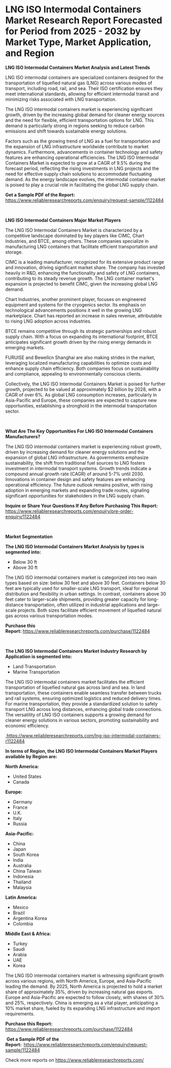<p><h1>LNG ISO Intermodal Containers Market Research Report Forecasted for Period from 2025 -  2032 by Market Type, Market Application, and Region</h1></p><p><strong>LNG ISO Intermodal Containers Market Analysis and Latest Trends</strong></p>
<p><p>LNG ISO intermodal containers are specialized containers designed for the transportation of liquefied natural gas (LNG) across various modes of transport, including road, rail, and sea. Their ISO certification ensures they meet international standards, allowing for efficient intermodal transit and minimizing risks associated with LNG transportation.</p><p>The LNG ISO intermodal containers market is experiencing significant growth, driven by the increasing global demand for cleaner energy sources and the need for flexible, efficient transportation options for LNG. This demand is particularly strong in regions seeking to reduce carbon emissions and shift towards sustainable energy solutions.</p><p>Factors such as the growing trend of LNG as a fuel for transportation and the expansion of LNG infrastructure worldwide contribute to market dynamics. Furthermore, advancements in container technology and safety features are enhancing operational efficiencies. The LNG ISO Intermodal Containers Market is expected to grow at a CAGR of 9.5% during the forecast period, reflecting the rising investments in LNG projects and the need for effective supply chain solutions to accommodate fluctuating demand. As the energy landscape evolves, the intermodal container market is poised to play a crucial role in facilitating the global LNG supply chain.</p></p>
<p><strong>Get a Sample PDF of the Report:&nbsp;</strong> <a href="https://www.reliableresearchreports.com/enquiry/request-sample/1122484?utm_campaign=2413&utm_medium=2&utm_source=Github&utm_content=ia&utm_term=22022025&utm_id=lng-iso-intermodal-containers">https://www.reliableresearchreports.com/enquiry/request-sample/1122484</a></p>
<p>&nbsp;</p>
<p><strong>LNG ISO Intermodal Containers Major Market Players</strong></p>
<p><p>The LNG ISO Intermodal Containers Market is characterized by a competitive landscape dominated by key players like CIMC, Chart Industries, and BTCE, among others. These companies specialize in manufacturing LNG containers that facilitate efficient transportation and storage.</p><p>CIMC is a leading manufacturer, recognized for its extensive product range and innovation, driving significant market share. The company has invested heavily in R&D, enhancing the functionality and safety of LNG containers, contributing to its steady revenue growth. The LNG container market's expansion is projected to benefit CIMC, given the increasing global LNG demand.</p><p>Chart Industries, another prominent player, focuses on engineered equipment and systems for the cryogenics sector. Its emphasis on technological advancements positions it well in the growing LNG marketplace. Chart has reported an increase in sales revenue, attributable to rising LNG adoption across industries.</p><p>BTCE remains competitive through its strategic partnerships and robust supply chain. With a focus on expanding its international footprint, BTCE anticipates significant growth driven by the rising energy demands in emerging markets.</p><p>FURUISE and Bewellcn Shanghai are also making strides in the market, leveraging localized manufacturing capabilities to optimize costs and enhance supply chain efficiency. Both companies focus on sustainability and compliance, appealing to environmentally conscious clients.</p><p>Collectively, the LNG ISO Intermodal Containers Market is poised for further growth, projected to be valued at approximately $2 billion by 2028, with a CAGR of over 6%. As global LNG consumption increases, particularly in Asia-Pacific and Europe, these companies are expected to capture new opportunities, establishing a stronghold in the intermodal transportation sector.</p></p>
<p>&nbsp;</p>
<p><strong>What Are The Key Opportunities For LNG ISO Intermodal Containers Manufacturers?</strong></p>
<p><p>The LNG ISO intermodal containers market is experiencing robust growth, driven by increasing demand for cleaner energy solutions and the expansion of global LNG infrastructure. As governments emphasize sustainability, the shift from traditional fuel sources to LNG fosters investment in intermodal transport systems. Growth trends indicate a compound annual growth rate (CAGR) of around 5-7% until 2030. Innovations in container design and safety features are enhancing operational efficiency. The future outlook remains positive, with rising adoption in emerging markets and expanding trade routes, signaling significant opportunities for stakeholders in the LNG supply chain.</p></p>
<p><strong>Inquire or Share Your Questions If Any Before Purchasing This Report:</strong> <a href="https://www.reliableresearchreports.com/enquiry/pre-order-enquiry/1122484?utm_campaign=2413&utm_medium=2&utm_source=Github&utm_content=ia&utm_term=22022025&utm_id=lng-iso-intermodal-containers">https://www.reliableresearchreports.com/enquiry/pre-order-enquiry/1122484</a></p>
<p>&nbsp;</p>
<p><strong>Market Segmentation</strong></p>
<p><strong>The LNG ISO Intermodal Containers Market Analysis by types is segmented into:</strong></p>
<p><ul><li>Below 30 ft</li><li>Above 30 ft</li></ul></p>
<p><p>The LNG ISO intermodal containers market is categorized into two main types based on size: below 30 feet and above 30 feet. Containers below 30 feet are typically used for smaller-scale LNG transport, ideal for regional distribution and flexibility in urban settings. In contrast, containers above 30 feet cater to larger-scale shipments, providing greater capacity for long-distance transportation, often utilized in industrial applications and large-scale projects. Both sizes facilitate efficient movement of liquefied natural gas across various transportation modes.</p></p>
<p><strong>Purchase this Report:&nbsp;</strong><a href="https://www.reliableresearchreports.com/purchase/1122484?utm_campaign=2413&utm_medium=2&utm_source=Github&utm_content=ia&utm_term=22022025&utm_id=lng-iso-intermodal-containers">https://www.reliableresearchreports.com/purchase/1122484</a></p>
<p>&nbsp;</p>
<p><strong>The LNG ISO Intermodal Containers Market Industry Research by Application is segmented into:</strong></p>
<p><ul><li>Land Transportation</li><li>Marine Transportation</li></ul></p>
<p><p>The LNG ISO intermodal containers market facilitates the efficient transportation of liquefied natural gas across land and sea. In land transportation, these containers enable seamless transfer between trucks and rail systems, ensuring optimized logistics and reduced delivery times. For marine transportation, they provide a standardized solution to safely transport LNG across long distances, enhancing global trade connections. The versatility of LNG ISO containers supports a growing demand for cleaner energy solutions in various sectors, promoting sustainability and economic efficiency.</p></p>
<p><a href="https://www.reliableresearchreports.com/lng-iso-intermodal-containers-r1122484?utm_campaign=2413&utm_medium=2&utm_source=Github&utm_content=ia&utm_term=22022025&utm_id=lng-iso-intermodal-containers">&nbsp;https://www.reliableresearchreports.com/lng-iso-intermodal-containers-r1122484</a></p>
<p><strong>In terms of Region, the LNG ISO Intermodal Containers Market Players available by Region are:</strong></p>
<p>
    <p> <strong> North America: </strong>
        <ul>
            <li>United States</li>
            <li>Canada</li>
        </ul>
        </p> 
    <p> <strong> Europe: </strong>
        <ul>
            <li>Germany</li>
            <li>France</li>
            <li>U.K.</li>
            <li>Italy</li>
            <li>Russia</li>
        </ul>
        </p> 
    <p> <strong> Asia-Pacific: </strong>
        <ul>
            <li>China</li>
            <li>Japan</li>
            <li>South Korea</li>
            <li>India</li>
            <li>Australia</li>
            <li>China Taiwan</li>
            <li>Indonesia</li>
            <li>Thailand</li>
            <li>Malaysia</li>
        </ul>
        </p> 
    <p> <strong> Latin America: </strong>
        <ul>
            <li>Mexico</li>
            <li>Brazil</li>
            <li>Argentina Korea</li>
            <li>Colombia</li>
        </ul>
        </p> 
    <p> <strong> Middle East & Africa: </strong>
        <ul>
            <li>Turkey</li>
            <li>Saudi</li>
            <li>Arabia</li>
            <li>UAE</li>
            <li>Korea</li>
        </ul>
    </p>
    </p>
<p><p>The LNG ISO intermodal containers market is witnessing significant growth across various regions, with North America, Europe, and Asia-Pacific leading the demand. By 2025, North America is projected to hold a market share of approximately 35%, driven by increasing natural gas exports. Europe and Asia-Pacific are expected to follow closely, with shares of 30% and 25%, respectively. China is emerging as a vital player, anticipating a 10% market share, fueled by its expanding LNG infrastructure and import requirements.</p></p>
<p><strong>Purchase this Report: </strong><a href="https://www.reliableresearchreports.com/purchase/1122484?utm_campaign=2413&utm_medium=2&utm_source=Github&utm_content=ia&utm_term=22022025&utm_id=lng-iso-intermodal-containers">https://www.reliableresearchreports.com/purchase/1122484</a></p>
<p>&nbsp;<strong>Get a Sample PDF of the Report:&nbsp;&nbsp;</strong><a href="https://www.reliableresearchreports.com/enquiry/request-sample/1122484?utm_campaign=2413&utm_medium=2&utm_source=Github&utm_content=ia&utm_term=22022025&utm_id=lng-iso-intermodal-containers">https://www.reliableresearchreports.com/enquiry/request-sample/1122484</a></p>
<p><strong></strong></p>
<p>Check more reports on <a href="https://www.reliableresearchreports.com/?utm_campaign=2413&utm_medium=2&utm_source=Github&utm_content=ia&utm_term=22022025&utm_id=lng-iso-intermodal-containers">https://www.reliableresearchreports.com/</a></p>